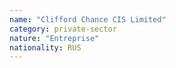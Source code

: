```yaml
---
name: "Clifford Chance CIS Limited"
category: private-sector
nature: "Entreprise"
nationality: RUS
---
```

